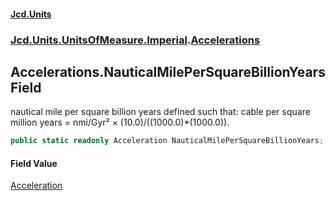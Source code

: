 #### [Jcd.Units](index 'index')
### [Jcd.Units.UnitsOfMeasure.Imperial](Jcd.Units.UnitsOfMeasure.Imperial 'Jcd.Units.UnitsOfMeasure.Imperial').[Accelerations](Accelerations 'Jcd.Units.UnitsOfMeasure.Imperial.Accelerations')

## Accelerations.NauticalMilePerSquareBillionYears Field

nautical mile per square billion years defined such that: cable per square million years = nmi/Gyr² ×
(10.0)/((1000.0)*(1000.0)).

```csharp
public static readonly Acceleration NauticalMilePerSquareBillionYears;
```

#### Field Value
[Acceleration](Acceleration 'Jcd.Units.UnitTypes.Acceleration')